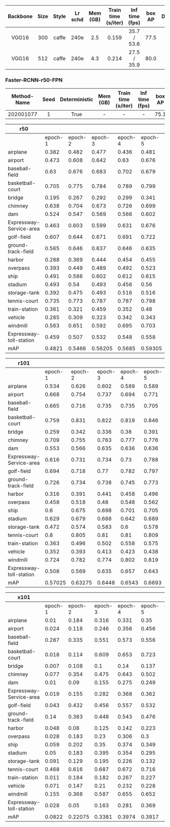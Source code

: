 | Backbone | Size  | Style | Lr schd | Mem (GB) | Train time (s/iter) | Inf time (fps) | box AP |                                                             Download                                                             |
| :------: | :---: | :---: | :-----: | :------: | :-----------------: | :------------: | :----: | :------------------------------------------------------------------------------------------------------------------------------: |
|  VGG16   |  300  | caffe |  240e   |   2.5    |        0.159        |  35.7 / 53.6   |  77.5  | [model](https://s3.ap-northeast-2.amazonaws.com/open-mmlab/mmdetection/models/ssd300_voc_vgg16_caffe_240e_20190501-7160d09a.pth) |
|  VGG16   |  512  | caffe |  240e   |   4.3    |        0.214        |  27.5 / 35.9   |  80.0  | [model](https://s3.ap-northeast-2.amazonaws.com/open-mmlab/mmdetection/models/ssd512_voc_vgg16_caffe_240e_20190501-ff194be1.pth) |

### Faster-RCNN-r50-FPN

| Method-Name | Seed  | Deterministic | Mem (GB) | Train time (s/iter) | Inf time (fps) | box AP |
| :---------: | :---: | :-----------: | :------: | :-----------------: | :------------: | :----: |
|  202001077  |  1    |     True      |    -     |          -          |        -       |  75.1  |


| r50           |         |         |         |         |         |         |         |         |         |          |          |          |        |
|-------------------------|---------|---------|---------|---------|---------|---------|---------|---------|---------|----------|----------|----------|--------|
|                         | epoch-1 | epoch-2 | epoch-3 | epoch-4 | epoch-5 | epoch-6 | epoch-7 | epoch-8 | epoch-9 | epoch-10 | epoch-11 | epoch-12 | MAX    |
|  airplane               | 0.382   | 0.482   | 0.477   | 0.436   | 0.481   | 0.536   | 0.481   | 0.512   | 0.497   | 0.492    | 0.492    | 0.493    | 0.536  |
| airport                 | 0.473   | 0.608   | 0.642   | 0.63    | 0.676   | 0.697   | 0.723   | 0.7     | 0.743   | 0.746    | 0.74     | 0.742    | 0.746  |
| baseball-field          | 0.63    | 0.676   | 0.683   | 0.702   | 0.679   | 0.694   | 0.694   | 0.678   | 0.699   | 0.697    | 0.696    | 0.696    | 0.702  |
| basketball-court        | 0.705   | 0.775   | 0.784   | 0.789   | 0.799   | 0.797   | 0.789   | 0.801   | 0.799   | 0.799    | 0.799    | 0.799    | 0.801  |
| bridge                  | 0.195   | 0.267   | 0.292   | 0.299   | 0.341   | 0.314   | 0.365   | 0.358   | 0.381   | 0.376    | 0.374    | 0.374    | 0.381  |
| chimney                 | 0.638   | 0.704   | 0.673   | 0.726   | 0.699   | 0.699   | 0.704   | 0.706   | 0.712   | 0.712    | 0.709    | 0.71     | 0.726  |
| dam                     | 0.524   | 0.547   | 0.569   | 0.566   | 0.602   | 0.592   | 0.583   | 0.565   | 0.631   | 0.632    | 0.627    | 0.628    | 0.632  |
| Expressway-Service-area | 0.463   | 0.603   | 0.599   | 0.631   | 0.676   | 0.666   | 0.703   | 0.685   | 0.687   | 0.688    | 0.685    | 0.685    | 0.703  |
| golf-field              | 0.607   | 0.644   | 0.671   | 0.691   | 0.722   | 0.686   | 0.688   | 0.667   | 0.727   | 0.736    | 0.733    | 0.733    | 0.736  |
| ground-track-field      | 0.565   | 0.646   | 0.637   | 0.646   | 0.635   | 0.66    | 0.667   | 0.652   | 0.667   | 0.673    | 0.679    | 0.677    | 0.679  |
| harbor                  | 0.288   | 0.369   | 0.444   | 0.454   | 0.455   | 0.495   | 0.494   | 0.492   | 0.509   | 0.507    | 0.506    | 0.507    | 0.509  |
| overpass                | 0.393   | 0.449   | 0.489   | 0.492   | 0.523   | 0.49    | 0.536   | 0.507   | 0.534   | 0.534    | 0.534    | 0.534    | 0.536  |
| ship                    | 0.491   | 0.586   | 0.602   | 0.612   | 0.615   | 0.604   | 0.617   | 0.62    | 0.62    | 0.62     | 0.62     | 0.62     | 0.62   |
| stadium                 | 0.493   | 0.54    | 0.493   | 0.456   | 0.56    | 0.631   | 0.581   | 0.557   | 0.569   | 0.574    | 0.557    | 0.561    | 0.631  |
| storage-tank            | 0.392   | 0.475   | 0.493   | 0.516   | 0.516   | 0.509   | 0.548   | 0.523   | 0.581   | 0.576    | 0.577    | 0.577    | 0.581  |
| tennis-court            | 0.735   | 0.773   | 0.787   | 0.787   | 0.798   | 0.783   | 0.796   | 0.792   | 0.799   | 0.798    | 0.798    | 0.797    | 0.799  |
| train-station           | 0.361   | 0.321   | 0.459   | 0.352   | 0.48    | 0.497   | 0.507   | 0.515   | 0.541   | 0.543    | 0.53     | 0.528    | 0.543  |
| vehicle                 | 0.285   | 0.309   | 0.323   | 0.342   | 0.343   | 0.333   | 0.358   | 0.356   | 0.373   | 0.372    | 0.373    | 0.372    | 0.373  |
| windmill                | 0.563   | 0.651   | 0.592   | 0.695   | 0.703   | 0.702   | 0.761   | 0.706   | 0.758   | 0.754    | 0.754    | 0.753    | 0.761  |
| Expressway-toll-station | 0.459   | 0.507   | 0.532   | 0.548   | 0.558   | 0.577   | 0.59    | 0.575   | 0.59    | 0.593    | 0.597    | 0.596    | 0.597  |
| mAP                     | 0.4821  | 0.5466  | 0.56205 | 0.5685  | 0.59305 | 0.5981  | 0.60925 | 0.59835 | 0.62085 | 0.6211   | 0.619    | 0.6191   | 0.6211 |


| r101          |         |         |         |         |         |         |         |         |         |          |          |          |          |          |          |          |          |          |          |          |          |          |          |          |        |
|-------------------------|---------|---------|---------|---------|---------|---------|---------|---------|---------|----------|----------|----------|----------|----------|----------|----------|----------|----------|----------|----------|----------|----------|----------|----------|--------|
|                         | epoch-1 | epoch-2 | epoch-3 | epoch-4 | epoch-5 | epoch-6 | epoch-7 | epoch-8 | epoch-9 | epoch-10 | epoch-11 | epoch-12 | epoch-13 | epoch-14 | epoch-15 | epoch-16 | epoch-17 | epoch-18 | epoch-19 | epoch-20 | epoch-21 | epoch-22 | epoch-23 | epoch-24 | MAX    |
|  airplane               | 0.534   | 0.626   | 0.602   | 0.589   | 0.589   | 0.571   | 0.586   | 0.607   | 0.583   | 0.614    | 0.603    | 0.6      | 0.586    | 0.599    | 0.573    | 0.582    | 0.585    | 0.585    | 0.58     | 0.576    | 0.539    | 0.578    | 0.577    | 0.577    | 0.626  |
| airport                 | 0.668   | 0.754   | 0.737   | 0.694   | 0.771   | 0.772   | 0.786   | 0.802   | 0.8     | 0.777    | 0.795    | 0.803    | 0.781    | 0.803    | 0.806    | 0.775    | 0.79     | 0.805    | 0.809    | 0.791    | 0.792    | 0.79     | 0.791    | 0.792    | 0.809  |
| baseball-field          | 0.665   | 0.716   | 0.735   | 0.735   | 0.705   | 0.74    | 0.707   | 0.712   | 0.713   | 0.702    | 0.704    | 0.712    | 0.71     | 0.709    | 0.71     | 0.712    | 0.71     | 0.711    | 0.71     | 0.709    | 0.711    | 0.71     | 0.71     | 0.71     | 0.74   |
| basketball-court        | 0.759   | 0.831   | 0.822   | 0.819   | 0.846   | 0.831   | 0.806   | 0.818   | 0.82    | 0.81     | 0.807    | 0.806    | 0.807    | 0.806    | 0.808    | 0.808    | 0.807    | 0.806    | 0.807    | 0.806    | 0.806    | 0.806    | 0.806    | 0.806    | 0.846  |
| bridge                  | 0.259   | 0.342   | 0.336   | 0.38    | 0.391   | 0.413   | 0.418   | 0.421   | 0.421   | 0.414    | 0.423    | 0.429    | 0.429    | 0.431    | 0.418    | 0.431    | 0.423    | 0.424    | 0.424    | 0.423    | 0.422    | 0.422    | 0.421    | 0.422    | 0.431  |
| chimney                 | 0.709   | 0.755   | 0.763   | 0.777   | 0.776   | 0.773   | 0.785   | 0.776   | 0.784   | 0.75     | 0.783    | 0.756    | 0.762    | 0.77     | 0.765    | 0.784    | 0.766    | 0.766    | 0.765    | 0.759    | 0.76     | 0.761    | 0.76     | 0.76     | 0.785  |
| dam                     | 0.553   | 0.566   | 0.635   | 0.636   | 0.636   | 0.612   | 0.613   | 0.651   | 0.626   | 0.648    | 0.635    | 0.667    | 0.641    | 0.663    | 0.646    | 0.651    | 0.654    | 0.661    | 0.656    | 0.657    | 0.659    | 0.662    | 0.66     | 0.66     | 0.667  |
| Expressway-Service-area | 0.616   | 0.731   | 0.734   | 0.73    | 0.788   | 0.747   | 0.786   | 0.787   | 0.776   | 0.776    | 0.786    | 0.771    | 0.771    | 0.771    | 0.766    | 0.771    | 0.777    | 0.775    | 0.776    | 0.775    | 0.773    | 0.775    | 0.775    | 0.774    | 0.788  |
| golf-field              | 0.694   | 0.718   | 0.77    | 0.782   | 0.797   | 0.784   | 0.793   | 0.805   | 0.794   | 0.773    | 0.783    | 0.794    | 0.777    | 0.781    | 0.798    | 0.746    | 0.779    | 0.782    | 0.784    | 0.783    | 0.782    | 0.78     | 0.78     | 0.781    | 0.805  |
| ground-track-field      | 0.726   | 0.734   | 0.738   | 0.745   | 0.773   | 0.763   | 0.749   | 0.755   | 0.762   | 0.726    | 0.731    | 0.729    | 0.709    | 0.73     | 0.723    | 0.723    | 0.705    | 0.705    | 0.705    | 0.703    | 0.706    | 0.701    | 0.702    | 0.702    | 0.773  |
| harbor                  | 0.316   | 0.391   | 0.441   | 0.458   | 0.496   | 0.49    | 0.495   | 0.488   | 0.5     | 0.519    | 0.528    | 0.515    | 0.519    | 0.528    | 0.52     | 0.531    | 0.526    | 0.525    | 0.523    | 0.52     | 0.524    | 0.524    | 0.524    | 0.524    | 0.531  |
| overpass                | 0.458   | 0.518   | 0.48    | 0.548   | 0.562   | 0.555   | 0.558   | 0.539   | 0.556   | 0.526    | 0.544    | 0.562    | 0.561    | 0.552    | 0.544    | 0.537    | 0.552    | 0.549    | 0.551    | 0.551    | 0.55     | 0.544    | 0.548    | 0.548    | 0.562  |
| ship                    | 0.6     | 0.675   | 0.698   | 0.701   | 0.705   | 0.709   | 0.71    | 0.71    | 0.71    | 0.712    | 0.71     | 0.711    | 0.711    | 0.711    | 0.711    | 0.711    | 0.711    | 0.711    | 0.711    | 0.711    | 0.71     | 0.71     | 0.71     | 0.71     | 0.712  |
| stadium                 | 0.629   | 0.679   | 0.688   | 0.642   | 0.689   | 0.707   | 0.718   | 0.737   | 0.676   | 0.682    | 0.695    | 0.682    | 0.663    | 0.678    | 0.691    | 0.678    | 0.672    | 0.671    | 0.67     | 0.666    | 0.669    | 0.667    | 0.669    | 0.668    | 0.737  |
| storage-tank            | 0.472   | 0.574   | 0.583   | 0.6     | 0.578   | 0.589   | 0.583   | 0.588   | 0.59    | 0.592    | 0.578    | 0.581    | 0.594    | 0.571    | 0.588    | 0.594    | 0.584    | 0.579    | 0.576    | 0.58     | 0.58     | 0.578    | 0.578    | 0.578    | 0.6    |
| tennis-court            | 0.8     | 0.805   | 0.81    | 0.81    | 0.809   | 0.809   | 0.81    | 0.811   | 0.811   | 0.811    | 0.809    | 0.81     | 0.81     | 0.81     | 0.81     | 0.808    | 0.809    | 0.809    | 0.809    | 0.809    | 0.809    | 0.808    | 0.808    | 0.808    | 0.811  |
| train-station           | 0.363   | 0.496   | 0.502   | 0.558   | 0.575   | 0.552   | 0.607   | 0.606   | 0.585   | 0.604    | 0.579    | 0.6      | 0.601    | 0.636    | 0.612    | 0.612    | 0.634    | 0.618    | 0.619    | 0.621    | 0.621    | 0.604    | 0.614    | 0.615    | 0.636  |
| vehicle                 | 0.352   | 0.393   | 0.413   | 0.423   | 0.438   | 0.448   | 0.448   | 0.443   | 0.456   | 0.449    | 0.452    | 0.46     | 0.458    | 0.454    | 0.456    | 0.455    | 0.456    | 0.456    | 0.454    | 0.454    | 0.454    | 0.453    | 0.453    | 0.453    | 0.46   |
| windmill                | 0.724   | 0.782   | 0.774   | 0.802   | 0.819   | 0.819   | 0.831   | 0.826   | 0.836   | 0.846    | 0.805    | 0.846    | 0.837    | 0.834    | 0.841    | 0.837    | 0.849    | 0.807    | 0.807    | 0.806    | 0.806    | 0.805    | 0.805    | 0.805    | 0.849  |
| Expressway-toll-station | 0.508   | 0.569   | 0.635   | 0.657   | 0.643   | 0.674   | 0.659   | 0.676   | 0.687   | 0.683    | 0.687    | 0.692    | 0.692    | 0.684    | 0.689    | 0.685    | 0.691    | 0.691    | 0.689    | 0.686    | 0.681    | 0.681    | 0.682    | 0.682    | 0.692  |
| mAP                     | 0.57025 | 0.63275 | 0.6448  | 0.6543  | 0.6693  | 0.6679  | 0.6724  | 0.6779  | 0.6743  | 0.6707   | 0.67185  | 0.6763   | 0.67095  | 0.67605  | 0.67375  | 0.67155  | 0.674    | 0.6718   | 0.67125  | 0.6693   | 0.6677   | 0.66795  | 0.66865  | 0.66875  | 0.6779 |


| x101          |         |         |         |         |         |         |         |         |         |          |          |          |          |          |          |          |          |          |          |          |          |          |          |          |          |
|-------------------------|---------|---------|---------|---------|---------|---------|---------|---------|---------|----------|----------|----------|----------|----------|----------|----------|----------|----------|----------|----------|----------|----------|----------|----------|----------|
|                         | epoch-1 | epoch-2 | epoch-3 | epoch-4 | epoch-5 | epoch-6 | epoch-7 | epoch-8 | epoch-9 | epoch-10 | epoch-11 | epoch-12 | epoch-13 | epoch-14 | epoch-15 | epoch-16 | epoch-17 | epoch-18 | epoch-19 | epoch-20 | epoch-21 | epoch-22 | epoch-23 | epoch-24 | epoch-25 |
|  airplane               | 0.01    | 0.184   | 0.316   | 0.331   | 0.35    | 0.435   | 0.437   | 0.443   | 0.561   | 0.454    | 0.499    | 0.357    | 0.459    | 0.485    | 0.518    | 0.486    | 0.537    | 0.577    | 0.54     | 0.583    | 0.54     | 0.541    | 0.582    | 0.58     | 0.583    |
| airport                 | 0.024   | 0.118   | 0.246   | 0.356   | 0.456   | 0.477   | 0.453   | 0.595   | 0.614   | 0.606    | 0.704    | 0.703    | 0.639    | 0.566    | 0.683    | 0.719    | 0.797    | 0.805    | 0.811    | 0.798    | 0.799    | 0.797    | 0.8      | 0.799    | 0.797    |
| baseball-field          | 0.287   | 0.335   | 0.551   | 0.573   | 0.556   | 0.625   | 0.622   | 0.619   | 0.617   | 0.623    | 0.63     | 0.586    | 0.628    | 0.604    | 0.647    | 0.63     | 0.675    | 0.684    | 0.68     | 0.677    | 0.679    | 0.68     | 0.679    | 0.679    | 0.677    |
| basketball-court        | 0.018   | 0.114   | 0.609   | 0.653   | 0.723   | 0.749   | 0.774   | 0.723   | 0.793   | 0.769    | 0.787    | 0.754    | 0.785    | 0.773    | 0.789    | 0.781    | 0.824    | 0.827    | 0.832    | 0.824    | 0.824    | 0.826    | 0.825    | 0.826    | 0.826    |
| bridge                  | 0.007   | 0.108   | 0.1     | 0.14    | 0.137   | 0.174   | 0.165   | 0.184   | 0.232   | 0.217    | 0.25     | 0.243    | 0.289    | 0.218    | 0.282    | 0.272    | 0.387    | 0.397    | 0.402    | 0.401    | 0.408    | 0.404    | 0.407    | 0.408    | 0.409    |
| chimney                 | 0.077   | 0.354   | 0.475   | 0.643   | 0.502   | 0.669   | 0.636   | 0.644   | 0.676   | 0.694    | 0.689    | 0.619    | 0.718    | 0.695    | 0.678    | 0.72     | 0.721    | 0.722    | 0.728    | 0.723    | 0.722    | 0.722    | 0.722    | 0.722    | 0.722    |
| dam                     | 0.01    | 0.09    | 0.155   | 0.275   | 0.249   | 0.34    | 0.357   | 0.388   | 0.447   | 0.406    | 0.402    | 0.495    | 0.402    | 0.319    | 0.468    | 0.489    | 0.587    | 0.591    | 0.58     | 0.583    | 0.584    | 0.57     | 0.578    | 0.574    | 0.58     |
| Expressway-Service-area | 0.019   | 0.155   | 0.282   | 0.368   | 0.362   | 0.479   | 0.469   | 0.521   | 0.578   | 0.575    | 0.637    | 0.613    | 0.59     | 0.59     | 0.665    | 0.647    | 0.765    | 0.786    | 0.776    | 0.77     | 0.778    | 0.779    | 0.774    | 0.777    | 0.776    |
| golf-field              | 0.043   | 0.432   | 0.456   | 0.557   | 0.532   | 0.634   | 0.655   | 0.572   | 0.643   | 0.699    | 0.723    | 0.673    | 0.705    | 0.654    | 0.71     | 0.74     | 0.787    | 0.794    | 0.798    | 0.781    | 0.791    | 0.784    | 0.79     | 0.788    | 0.785    |
| ground-track-field      | 0.14    | 0.383   | 0.448   | 0.543   | 0.476   | 0.629   | 0.684   | 0.666   | 0.632   | 0.677    | 0.689    | 0.618    | 0.643    | 0.645    | 0.64     | 0.705    | 0.735    | 0.746    | 0.743    | 0.732    | 0.735    | 0.741    | 0.733    | 0.735    | 0.733    |
| harbor                  | 0.048   | 0.08    | 0.125   | 0.142   | 0.223   | 0.262   | 0.238   | 0.256   | 0.264   | 0.289    | 0.297    | 0.352    | 0.285    | 0.311    | 0.392    | 0.36     | 0.424    | 0.437    | 0.442    | 0.446    | 0.444    | 0.449    | 0.451    | 0.451    | 0.454    |
| overpass                | 0.028   | 0.183   | 0.23    | 0.306   | 0.3     | 0.356   | 0.37    | 0.372   | 0.395   | 0.377    | 0.42     | 0.438    | 0.446    | 0.376    | 0.493    | 0.464    | 0.547    | 0.555    | 0.555    | 0.556    | 0.553    | 0.553    | 0.553    | 0.548    | 0.549    |
| ship                    | 0.059   | 0.202   | 0.35    | 0.374   | 0.349   | 0.352   | 0.442   | 0.462   | 0.459   | 0.465    | 0.484    | 0.447    | 0.393    | 0.493    | 0.468    | 0.541    | 0.579    | 0.585    | 0.586    | 0.591    | 0.592    | 0.593    | 0.595    | 0.595    | 0.596    |
| stadium                 | 0.05    | 0.183   | 0.395   | 0.354   | 0.295   | 0.477   | 0.486   | 0.442   | 0.524   | 0.475    | 0.507    | 0.454    | 0.459    | 0.408    | 0.47     | 0.529    | 0.535    | 0.542    | 0.539    | 0.539    | 0.533    | 0.519    | 0.528    | 0.534    | 0.526    |
| storage-tank            | 0.091   | 0.129   | 0.195   | 0.226   | 0.132   | 0.249   | 0.252   | 0.252   | 0.26    | 0.248    | 0.26     | 0.215    | 0.243    | 0.237    | 0.249    | 0.266    | 0.339    | 0.339    | 0.327    | 0.336    | 0.338    | 0.326    | 0.339    | 0.34     | 0.34     |
| tennis-court            | 0.468   | 0.616   | 0.687   | 0.672   | 0.716   | 0.739   | 0.782   | 0.763   | 0.787   | 0.803    | 0.776    | 0.794    | 0.795    | 0.746    | 0.802    | 0.796    | 0.813    | 0.812    | 0.813    | 0.813    | 0.813    | 0.812    | 0.813    | 0.813    | 0.813    |
| train-station           | 0.011   | 0.184   | 0.182   | 0.267   | 0.227   | 0.298   | 0.38    | 0.338   | 0.437   | 0.299    | 0.442    | 0.453    | 0.451    | 0.371    | 0.424    | 0.512    | 0.594    | 0.608    | 0.572    | 0.59     | 0.597    | 0.595    | 0.596    | 0.599    | 0.597    |
| vehicle                 | 0.071   | 0.147   | 0.21    | 0.232   | 0.228   | 0.23    | 0.274   | 0.291   | 0.288   | 0.285    | 0.296    | 0.255    | 0.272    | 0.32     | 0.317    | 0.322    | 0.375    | 0.379    | 0.385    | 0.389    | 0.39     | 0.39     | 0.391    | 0.392    | 0.392    |
| windmill                | 0.155   | 0.368   | 0.587   | 0.655   | 0.652   | 0.686   | 0.697   | 0.769   | 0.76    | 0.67     | 0.718    | 0.716    | 0.614    | 0.725    | 0.793    | 0.793    | 0.836    | 0.84     | 0.827    | 0.854    | 0.842    | 0.865    | 0.864    | 0.863    | 0.862    |
| Expressway-toll-station | 0.028   | 0.05    | 0.163   | 0.281   | 0.369   | 0.424   | 0.308   | 0.441   | 0.458   | 0.44     | 0.447    | 0.428    | 0.474    | 0.486    | 0.491    | 0.508    | 0.579    | 0.594    | 0.585    | 0.594    | 0.594    | 0.603    | 0.609    | 0.607    | 0.608    |
| mAP                     | 0.0822  | 0.22075 | 0.3381  | 0.3974  | 0.3917  | 0.4642  | 0.47405 | 0.48705 | 0.52125 | 0.50355  | 0.53285  | 0.51065  | 0.5145   | 0.5011   | 0.54895  | 0.564    | 0.6218   | 0.631    | 0.62605  | 0.629    | 0.6278   | 0.62745  | 0.63145  | 0.6315   | 0.63125  |